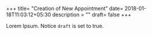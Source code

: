 +++
title= "Creation of New Appointment"
date= 2018-01-18T11:03:12+05:30
description = ""
draft= false
+++

Lorem Ipsum.
Notice `draft` is set to true.
